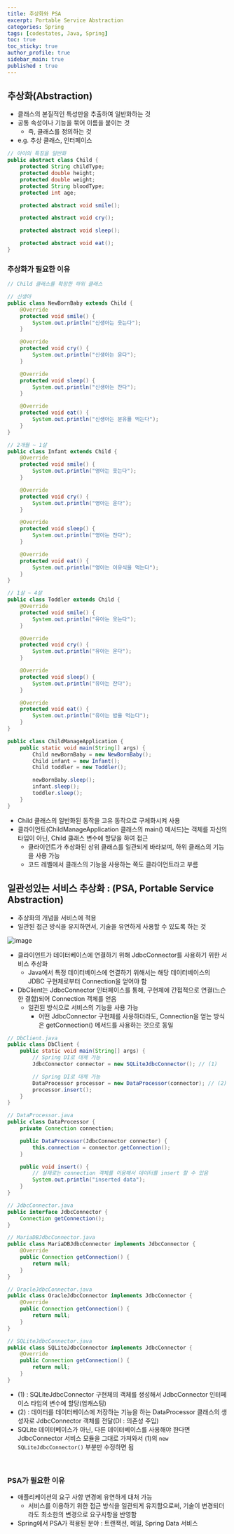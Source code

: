 ```yaml
---
title: 추상화와 PSA
excerpt: Portable Service Abstraction
categories: Spring
tags: [codestates, Java, Spring]
toc: true
toc_sticky: true
author_profile: true
sidebar_main: true
published : true
---
```


## 추상화(Abstraction)
- 클래스의 본질적인 특성만을 추출하여 일반화하는 것
- 공통 속성이나 기능을 묶어 이름을 붙이는 것
  - 즉, 클래스를 정의하는 것
- e.g. 추상 클래스, 인터페이스

```java
// 아이의 특징을 일반화 
public abstract class Child {
    protected String childType;
    protected double height;
    protected double weight;
    protected String bloodType;
    protected int age;

    protected abstract void smile();

    protected abstract void cry();

    protected abstract void sleep();

    protected abstract void eat();
}
```

### 추상화가 필요한 이유

```java
// Child 클래스를 확장한 하위 클래스

// 신생아
public class NewBornBaby extends Child {
    @Override
    protected void smile() {
        System.out.println("신생아는 웃는다");
    }

    @Override
    protected void cry() {
        System.out.println("신생아는 운다");
    }

    @Override
    protected void sleep() {
        System.out.println("신생아는 잔다");
    }

    @Override
    protected void eat() {
        System.out.println("신생아는 분유를 먹는다");
    }
}

// 2개월 ~ 1살
public class Infant extends Child {
    @Override
    protected void smile() {
        System.out.println("영아는 웃는다");
    }

    @Override
    protected void cry() {
        System.out.println("영아는 운다");
    }

    @Override
    protected void sleep() {
        System.out.println("영아는 잔다");
    }

    @Override
    protected void eat() {
        System.out.println("영아는 이유식을 먹는다");
    }
}

// 1살 ~ 4살
public class Toddler extends Child {
    @Override
    protected void smile() {
        System.out.println("유아는 웃는다");
    }

    @Override
    protected void cry() {
        System.out.println("유아는 운다");
    }

    @Override
    protected void sleep() {
        System.out.println("유아는 잔다");
    }

    @Override
    protected void eat() {
        System.out.println("유아는 밥을 먹는다");
    }
}

public class ChildManageApplication {
    public static void main(String[] args) {
        Child newBornBaby = new NewBornBaby();
        Child infant = new Infant(); 
        Child toddler = new Toddler(); 

        newBornBaby.sleep();
        infant.sleep();
        toddler.sleep();
    }
}

```
- Child 클래스의 일반화된 동작을 고유 동작으로 구체화시켜 사용
- 클라이언트(ChildManageApplication 클래스의 main() 메서드)는 객체를 자신의 타입이 아닌, Child 클래스 변수에 할당을 하여 접근
  - 클라이언트가 추상화된 상위 클래스를 일관되게 바라보며, 하위 클래스의 기능을 사용 가능
  - 코드 레벨에서 클래스의 기능을 사용하는 쪽도 클라이언트라고 부름

## 일관성있는 서비스 추상화 : (PSA, Portable Service Abstraction)
- 추상화의 개념을 서비스에 적용
- 일관된 접근 방식을 유지하면서, 기술을 유연하게 사용할 수 있도록 하는 것

![image](https://github.com/JSooCha/JSooCha.github.io/assets/90169862/236fe33d-b12f-41fd-8abc-9b169344cad2)

- 클라이언트가 데이터베이스에 연결하기 위해 JdbcConnector를 사용하기 위한 서비스 추상화
  - Java에서 특정 데이터베이스에 연결하기 위해서는 해당 데이터베이스의 JDBC 구현체로부터 Connection을 얻어야 함
- DbClient는 JdbcConnector 인터페이스를 통해, 구현체에 간접적으로 연결(느슨한 결합)되어 Connection 객체를 얻음
  - 일관된 방식으로 서비스의 기능을 사용 가능
    - 어떤 JdbcConnector 구현체를 사용하더라도, Connection을 얻는 방식은 getConnection() 메서드를 사용하는 것으로 동일
    
```java
// DbClient.java
public class DbClient {
    public static void main(String[] args) {
        // Spring DI로 대체 가능
        JdbcConnector connector = new SQLiteJdbcConnector(); // (1)

        // Spring DI로 대체 가능
        DataProcessor processor = new DataProcessor(connector); // (2)
        processor.insert();
    }
}

// DataProcessor.java
public class DataProcessor {
    private Connection connection;

    public DataProcessor(JdbcConnector connector) {
        this.connection = connector.getConnection();
    }

    public void insert() {
        // 실제로는 connection 객체를 이용해서 데이터를 insert 할 수 있음
        System.out.println("inserted data");
    }
}

// JdbcConnector.java
public interface JdbcConnector {
    Connection getConnection();
}

// MariaDBJdbcConnector.java
public class MariaDBJdbcConnector implements JdbcConnector {
    @Override
    public Connection getConnection() {
        return null;
    }
}

// OracleJdbcConnector.java
public class OracleJdbcConnector implements JdbcConnector {
    @Override
    public Connection getConnection() {
        return null;
    }
}

// SQLiteJdbcConnector.java
public class SQLiteJdbcConnector implements JdbcConnector {
    @Override
    public Connection getConnection() {
        return null;
    }
}
```
- (1) : SQLiteJdbcConnector 구현체의 객체를 생성해서 JdbcConnector 인터페이스 타입의 변수에 할당(업캐스팅)
- (2) : 데이터를 데이터베이스에 저장하는 기능을 하는 DataProcessor 클래스의 생성자로 JdbcConnector 객체를 전달(DI : 의존성 주입)
- SQLite 데이터베이스가 아닌, 다른 데이터베이스를 사용해야 한다면 JdbcConnector 서비스 모듈을 그대로 가져와서 (1)의 ```new SQLiteJdbcConnector()``` 부분만 수정하면 됨

<br>

### PSA가 필요한 이유
- 애플리케이션의 요구 사항 변경에 유연하게 대처 가능
  - 서비스를 이용하기 위한 접근 방식을 일관되게 유지함으로써, 기술이 변경되더라도 최소한의 변경으로 요구사항을 반영함
- Spring에서 PSA가 적용된 분야 : 트랜잭션, 메일, Spring Data 서비스
